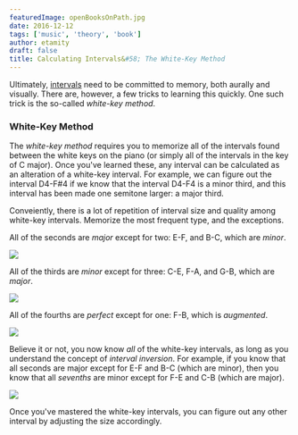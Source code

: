```yaml
---
featuredImage: openBooksOnPath.jpg
date: 2016-12-12
tags: ['music', 'theory', 'book']
author: etamity
draft: false
title: Calculating Intervals&#58; The White-Key Method
---
```


Ultimately, [intervals](intervals/) need to be committed to memory, both aurally and visually. There are, however, a few tricks to learning this quickly. One such trick is the so-called *white-key method*. 

### White-Key Method

The *white-key method* requires you to memorize all of the intervals found between the white keys on the piano (or simply all of the intervals in the key of C major). Once you've learned these, any interval can be calculated as an alteration of a white-key interval. For example, we can figure out the interval D4-F#4 if we know that the interval D4-F4 is a minor third, and this interval has been made one semitone larger: a major third.

Conveiently, there is a lot of repetition of interval size and quality among white-key intervals. Memorize the most frequent type, and the exceptions.

All of the seconds are *major* except for two: E-F, and B-C, which are *minor*.

<img src="/Graphics/intervals/wnm-seconds.png"/>

All of the thirds are *minor* except for three: C-E, F-A, and G-B, which are *major*.

<img src="/Graphics/intervals/wnm-thirds.png"/>

All of the fourths are *perfect* except for one: F-B, which is *augmented*.

<img src="/Graphics/intervals/wnm-fourths.png"/>

Believe it or not, you now know *all* of the white-key intervals, as long as you understand the concept of *interval inversion*. For example, if you know that all seconds are major except for E-F and B-C (which are minor), then you know that all *sevenths* are minor except for F-E and C-B (which are major).

<img src="/Graphics/intervals/wnm-sevenths.png"/>

Once you've mastered the white-key intervals, you can figure out any other interval by adjusting the size accordingly. 





